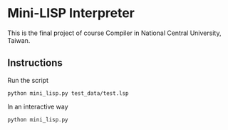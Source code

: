 # Mini-LISP Interpreter

This is the final project of course Compiler in National Central University, Taiwan.

## Instructions

Run the script
```
python mini_lisp.py test_data/test.lsp
```

In an interactive way
```
python mini_lisp.py
```